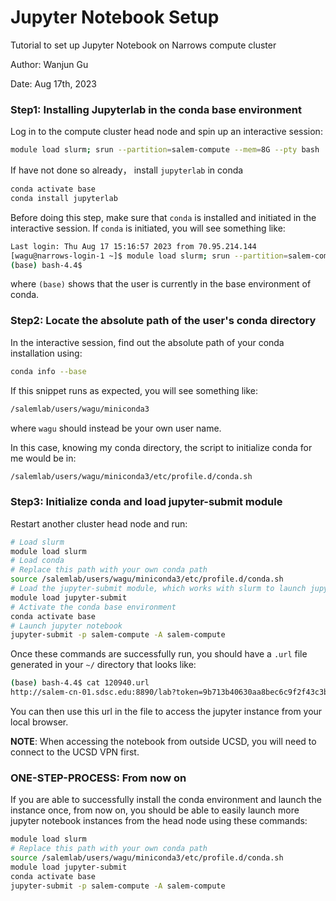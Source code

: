 # Jupyter Notebook Setup
Tutorial to set up Jupyter Notebook on Narrows compute cluster

Author: Wanjun Gu

Date: Aug 17th, 2023



### Step1: Installing Jupyterlab in the conda base environment

Log in to the compute cluster head node and spin up an interactive session:

```bash
module load slurm; srun --partition=salem-compute --mem=8G --pty bash
```

If have not done so already， install `jupyterlab` in conda

```bash
conda activate base
conda install jupyterlab
```

Before doing this step, make sure that `conda` is installed and initiated in the interactive session. If `conda` is initiated, you will see something like:

```bash
Last login: Thu Aug 17 15:16:57 2023 from 70.95.214.144
[wagu@narrows-login-1 ~]$ module load slurm; srun --partition=salem-compute --mem=8G --pty bash
(base) bash-4.4$
```

where `(base)` shows that the user is currently in the base environment of conda.



### Step2: Locate the absolute path of the user's conda directory 

In the interactive session, find out the absolute path of your conda installation using:

```bash
conda info --base
```

If this snippet runs as expected, you will see something like:

```bash
/salemlab/users/wagu/miniconda3
```

where `wagu` should instead be your own user name.

In this case, knowing my conda directory, the script to initialize conda for me would be in:

```bash
/salemlab/users/wagu/miniconda3/etc/profile.d/conda.sh
```



### Step3: Initialize conda and load jupyter-submit module

Restart another cluster head node and run:

```bash
# Load slurm
module load slurm
# Load conda
# Replace this path with your own conda path
source /salemlab/users/wagu/miniconda3/etc/profile.d/conda.sh 
# Load the jupyter-submit module, which works with slurm to launch jupyter instances
module load jupyter-submit
# Activate the conda base environment
conda activate base
# Launch jupyter notebook
jupyter-submit -p salem-compute -A salem-compute
```

Once these commands are successfully run, you should have a `.url` file generated in your `~/` directory that looks like:

```bash
(base) bash-4.4$ cat 120940.url
http://salem-cn-01.sdsc.edu:8890/lab?token=9b713b40630aa8bec6c9f2f43c3bbe02
```

You can then use this url in the file to access the jupyter instance from your local browser. 

**NOTE**: When accessing the notebook from outside UCSD, you will need to connect to the UCSD VPN first.



### ONE-STEP-PROCESS: From now on

If you are able to successfully install the conda environment and launch the instance once, from now on, you should be able to easily launch more jupyter notebook instances from the head node using these commands:

```bash
module load slurm
# Replace this path with your own conda path
source /salemlab/users/wagu/miniconda3/etc/profile.d/conda.sh 
module load jupyter-submit
conda activate base
jupyter-submit -p salem-compute -A salem-compute
```

